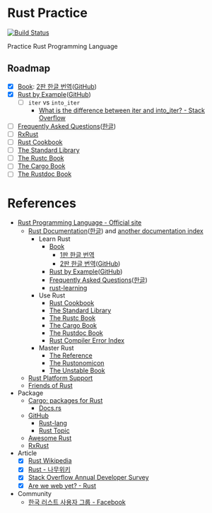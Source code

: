 # Rust Practice

[![Build Status](https://travis-ci.com/khbrst/rust_practice.svg?branch=master)](https://travis-ci.com/khbrst/rust_practice)

Practice Rust Programming Language

## Roadmap

- [x] [Book](https://doc.rust-lang.org/book/): [2판 한글 번역](https://rinthel.github.io/rust-lang-book-ko/)([GitHub](https://github.com/rinthel/rust-lang-book-ko))
- [x] [Rust by Example](https://doc.rust-lang.org/rust-by-example/index.html)([GitHub](https://github.com/rust-lang/rust-by-example))
	- [ ] `iter` vs `into_iter`
		- [What is the difference between iter and into_iter? - Stack Overflow](https://stackoverflow.com/a/34745885/10358228)
- [ ] [Frequently Asked Questions](https://www.rust-lang.org/en-US/faq.html)([한글](https://www.rust-lang.org/ko-KR/faq.html))
- [ ] [RxRust](https://github.com/ReactiveX/RxRust)
- [ ] [Rust Cookbook](https://rust-lang-nursery.github.io/rust-cookbook/)
- [ ] [The Standard Library](https://doc.rust-lang.org/std/index.html)
- [ ] [The Rustc Book](https://doc.rust-lang.org/rustc/index.html)
- [ ] [The Cargo Book](https://doc.rust-lang.org/cargo/index.html)
- [ ] [The Rustdoc Book](https://doc.rust-lang.org/rustdoc/index.html)

# References

- [Rust Programming Language - Official site](https://www.rust-lang.org)
	- [Rust Documentation](https://www.rust-lang.org/en-US/documentation.html)([한글](https://www.rust-lang.org/ko-KR/documentation.html)) and [another documentation index](https://doc.rust-lang.org/)
		- Learn Rust
			- [Book](https://doc.rust-lang.org/book/)
				- [1판 한글 번역](https://www.penflip.com/sarojaba/rust-doc-korean)
				- [2판 한글 번역](https://rinthel.github.io/rust-lang-book-ko/)([GitHub](https://github.com/rinthel/rust-lang-book-ko))
			- [Rust by Example](https://doc.rust-lang.org/rust-by-example/index.html)([GitHub](https://github.com/rust-lang/rust-by-example))
			- [Frequently Asked Questions](https://www.rust-lang.org/en-US/faq.html)([한글](https://www.rust-lang.org/ko-KR/faq.html))
			- [rust-learning](https://github.com/ctjhoa/rust-learning)
		- Use Rust
			- [Rust Cookbook](https://rust-lang-nursery.github.io/rust-cookbook/)
			- [The Standard Library](https://doc.rust-lang.org/std/index.html)
			- [The Rustc Book](https://doc.rust-lang.org/rustc/index.html)
			- [The Cargo Book](https://doc.rust-lang.org/cargo/index.html)
			- [The Rustdoc Book](https://doc.rust-lang.org/rustdoc/index.html)
			- [Rust Compiler Error Index](https://doc.rust-lang.org/error-index.html)
		- Master Rust
			- [The Reference](https://doc.rust-lang.org/reference/index.html)
			- [The Rustonomicon](https://doc.rust-lang.org/nomicon/index.html)
			- [The Unstable Book](https://doc.rust-lang.org/unstable-book/index.html)
	- [Rust Platform Support](https://forge.rust-lang.org/platform-support.html)
	- [Friends of Rust](https://www.rust-lang.org/friends.html)
- Package
	- [Cargo: packages for Rust](https://crates.io/)
		- [Docs.rs](https://docs.rs/)
	- [GitHub](https://github.com)
		- [Rust-lang](https://github.com/rust-lang)
		- [Rust Topic](https://github.com/topics/rust)
	- [Awesome Rust](https://github.com/rust-unofficial/awesome-rust)
	- [RxRust](https://github.com/ReactiveX/RxRust)
- Article
	- [x] [Rust Wikipedia](https://en.wikipedia.org/wiki/Rust_(programming_language))
	- [x] [Rust - 나무위키](https://namu.wiki/w/Rust)
	- [x] [Stack Overflow Annual Developer Survey](https://insights.stackoverflow.com/survey)
	- [x] [Are we web yet? - Rust](https://www.arewewebyet.org/)
- Community
	- [한국 러스트 사용자 그룹 - Facebook](https://www.facebook.com/groups/rustlang/)
